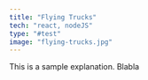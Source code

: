 ```yaml
---
title: "Flying Trucks"
tech: "react, nodeJS"
type: "#test"
image: "flying-trucks.jpg"
---
```


This is a sample explanation. Blabla
